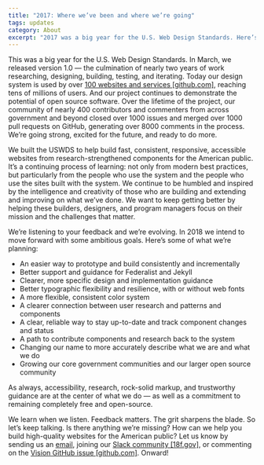 ```yaml
---
title: "2017: Where we’ve been and where we’re going"
tags: updates
category: About
excerpt: "2017 was a big year for the U.S. Web Design Standards. Here’s a look at where we’re headed in 2018."
---
```


This was a big year for the U.S. Web Design Standards. In March, we released version 1.0 — the culmination of nearly two years of work researching, designing, building, testing, and iterating. Today our design system is used by over [100 websites and services [github.com]](https://github.com/uswds/uswds/blob/develop/docs/WHO_IS_USING_USWDS.md), reaching tens of millions of users. And our project continues to demonstrate the potential of open source software. Over the lifetime of the project, our community of nearly 400 contributors and commenters from across government and beyond closed over 1000 issues and merged over 1000 pull requests on GitHub, generating over 8000 comments in the process. We’re going strong, excited for the future, and ready to do more.

We built the USWDS to help build fast, consistent, responsive, accessible websites from research-strengthened components for the American public. It’s a continuing process of learning: not only from modern best practices, but particularly from the people who use the system and the people who use the sites built with the system. We continue to be humbled and inspired by the intelligence and creativity of those who are building and extending and improving on what we’ve done. We want to keep getting better by helping these builders, designers, and program managers focus on their mission and the challenges that matter.

We’re listening to your feedback and we’re evolving. In 2018 we intend to move forward with some ambitious goals. Here’s some of what we’re planning:

- An easier way to prototype and build consistently and incrementally
- Better support and guidance for Federalist and Jekyll
- Clearer, more specific design and implementation guidance
- Better typographic flexibility and resilience, with or without web fonts
- A more flexible, consistent color system
- A clearer connection between user research and patterns and components
- A clear, reliable way to stay up-to-date and track component changes and status
- A path to contribute components and research back to the system
- Changing our name to more accurately describe what we are and what we do
- Growing our core government communities and our larger open source community

As always, accessibility, research, rock-solid markup, and trustworthy guidance are at the center of what we do — as well as a commitment to remaining completely free and open-source.

We learn when we listen. Feedback matters. The grit sharpens the blade. So let’s keep talking. Is there anything we’re missing? How can we help you build high-quality websites for the American public? Let us know by sending us an [email](mailto:uswebdesignstandards@gsa.gov), joining our [Slack community [18f.gov]](https://chat.18f.gov/), or commenting on the [Vision GitHub issue [github.com]](https://github.com/uswds/uswds/issues/2233). Onward!

